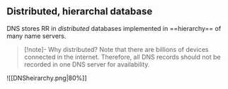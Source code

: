 ## Distributed, hierarchal database

DNS stores RR in *distributed* databases implemented in ==hierarchy== of many name servers.

>[!note]- Why distributed?
>Note that there are billions of devices connected in the internet. Therefore, all DNS records should not be recorded in one DNS server for availability.

![[DNSheirarchy.png|80%]]
